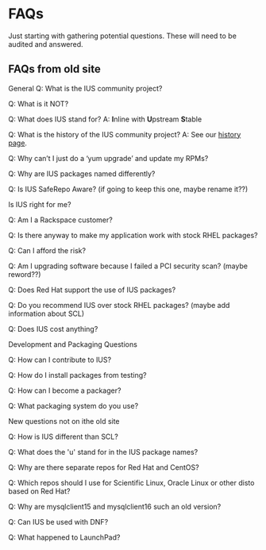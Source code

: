 # FAQs
Just starting with gathering potential questions.  These will need to be
audited and answered.

## FAQs from old site

General
Q: What is the IUS community project?

Q: What is it NOT?

Q: What does IUS stand for?
A: **I**nline with **U**pstream **S**table

Q: What is the history of the IUS community project?
A: See our [history page][0].

Q: Why can’t I just do a ‘yum upgrade’ and update my RPMs?

Q: Why are IUS packages named differently?

Q: Is IUS SafeRepo Aware? (if going to keep this one, maybe rename it??)

Is IUS right for me?

Q: Am I a Rackspace customer?

Q: Is there anyway to make my application work with stock RHEL packages?

Q: Can I afford the risk?

Q: Am I upgrading software because I failed a PCI security scan? (maybe reword??)

Q: Does Red Hat support the use of IUS packages?

Q: Do you recommend IUS over stock RHEL packages?  (maybe add information about SCL)

Q: Does IUS cost anything?

Development and Packaging Questions

Q: How can I contribute to IUS?

Q: How do I install packages from testing?

Q: How can I become a packager?

Q: What packaging system do you use?

New questions not on ithe old site

Q: How is IUS different than SCL?

Q: What does the 'u' stand for in the IUS package names?

Q: Why are there separate repos for Red Hat and CentOS?

Q: Which repos should I use for Scientific Linux, Oracle Linux  or other disto
based on Red Hat?

Q: Why are mysqlclient15 and mysqlclient16 such an old version?

Q: Can IUS be used with DNF?

Q: What happened to LaunchPad?

[0]: History.md
